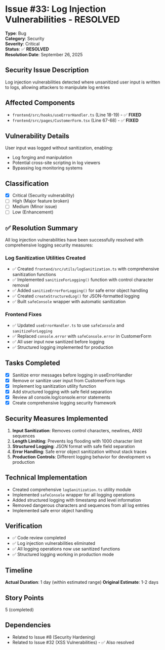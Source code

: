 # Issue #33: Log Injection Vulnerabilities - RESOLVED

**Type**: Bug  
**Category**: Security  
**Severity**: Critical  
**Status**: ✅ **RESOLVED**  
**Resolution Date**: September 26, 2025

## Security Issue Description
Log injection vulnerabilities detected where unsanitized user input is written to logs, allowing attackers to manipulate log entries

## Affected Components
- `frontend/src/hooks/useErrorHandler.ts` (Line 18-19) - ✅ **FIXED**
- `frontend/src/pages/CustomerForm.tsx` (Line 67-68) - ✅ **FIXED**

## Vulnerability Details
User input was logged without sanitization, enabling:
- Log forging and manipulation
- Potential cross-site scripting in log viewers
- Bypassing log monitoring systems

## Classification
- [x] Critical (Security vulnerability)
- [ ] High (Major feature broken)
- [ ] Medium (Minor issue)
- [ ] Low (Enhancement)

## ✅ Resolution Summary
All log injection vulnerabilities have been successfully resolved with comprehensive logging security measures:

### Log Sanitization Utilities Created
- ✅ Created `frontend/src/utils/logSanitization.ts` with comprehensive sanitization functions
- ✅ Implemented `sanitizeForLogging()` function with control character removal
- ✅ Added `sanitizeErrorForLogging()` for safe error object handling
- ✅ Created `createStructuredLog()` for JSON-formatted logging
- ✅ Built `safeConsole` wrapper with automatic sanitization

### Frontend Fixes
- ✅ Updated `useErrorHandler.ts` to use `safeConsole` and `sanitizeForLogging`
- ✅ Replaced `console.error` with `safeConsole.error` in CustomerForm
- ✅ All user input now sanitized before logging
- ✅ Structured logging implemented for production

## Tasks Completed
- [x] Sanitize error messages before logging in useErrorHandler
- [x] Remove or sanitize user input from CustomerForm logs
- [x] Implement log sanitization utility function
- [x] Add structured logging with safe field separation
- [x] Review all console.log/console.error statements
- [x] Create comprehensive logging security framework

## Security Measures Implemented
1. **Input Sanitization**: Removes control characters, newlines, ANSI sequences
2. **Length Limiting**: Prevents log flooding with 1000 character limit
3. **Structured Logging**: JSON format with safe field separation
4. **Error Handling**: Safe error object sanitization without stack traces
5. **Production Controls**: Different logging behavior for development vs production

## Technical Implementation
- Created comprehensive `logSanitization.ts` utility module
- Implemented `safeConsole` wrapper for all logging operations
- Added structured logging with timestamp and level information
- Removed dangerous characters and sequences from all log entries
- Implemented safe error object handling

## Verification
- ✅ Code review completed
- ✅ Log injection vulnerabilities eliminated
- ✅ All logging operations now use sanitized functions
- ✅ Structured logging working in production mode

## Timeline
**Actual Duration**: 1 day (within estimated range)
**Original Estimate**: 1-2 days

## Story Points
5 (completed)

## Dependencies
- Related to Issue #8 (Security Hardening)
- Related to Issue #32 (XSS Vulnerabilities) - ✅ Also resolved